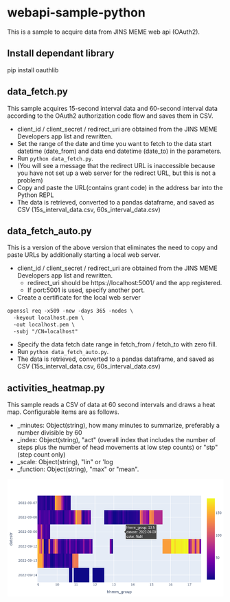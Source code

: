 # webapi-sample-python

This is a sample to acquire data from JINS MEME web api (OAuth2).

## Install dependant library

pip install oauthlib 

## data_fetch.py

This sample acquires 15-second interval data and 60-second interval data according to the OAuth2 authorization code flow and saves them in CSV.

- client_id / client_secret / redirect_uri are obtained from the JINS MEME Developers app list and rewritten.
- Set the range of the date and time you want to fetch to the data start datetime (date_from) and data end datetime (date_to) in the parameters.
- Run `python data_fetch.py`.
- (You will see a message that the redirect URL is inaccessible because you have not set up a web server for the redirect URL, but this is not a problem)
- Copy and paste the URL(contains grant code) in the address bar into the Python REPL
- The data is retrieved, converted to a pandas dataframe, and saved as CSV (15s_interval_data.csv, 60s_interval_data.csv)

## data_fetch_auto.py

This is a version of the above version that eliminates the need to copy and paste URLs by additionally starting a local web server.

- client_id / client_secret / redirect_uri are obtained from the JINS MEME Developers app list and rewritten.
    - redirect_uri should be https://localhost:5001/ and the app registered.
    - If port:5001 is used, specify another port.
- Create a certificate for the local web server

```
openssl req -x509 -new -days 365 -nodes \
  -keyout localhost.pem \
  -out localhost.pem \
  -subj "/CN=localhost"
```

- Specify the data fetch date range in fetch_from / fetch_to with zero fill.
- Run `python data_fetch_auto.py`.
- The data is retrieved, converted to a pandas dataframe, and saved as CSV (15s_interval_data.csv, 60s_interval_data.csv)

## activities_heatmap.py

This sample reads a CSV of data at 60 second intervals and draws a heat map. Configurable items are as follows.

- _minutes: Object(string), how many minutes to summarize, preferably a number divisible by 60
- _index: Object(string), "act" (overall index that includes the number of steps plus the number of head movements at low step counts) or "stp" (step count only)
- _scale: Object(string), "lin" or 'log
- _function: Object(string), "max" or "mean".

![activities_heatmap](./images/heatmap.png)